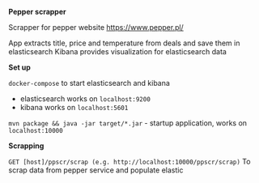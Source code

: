 **Pepper scrapper**

Scrapper for pepper website https://www.pepper.pl/

App extracts title, price and temperature from deals and save them in elasticsearch 
Kibana provides visualization for elasticsearch data

**Set up**

`docker-compose` to start elasticsearch and kibana
* elasticsearch works on `localhost:9200`
* kibana works on `localhost:5601`

`mvn package && java -jar target/*.jar` - startup application, works on `localhost:10000`

**Scrapping**

`GET [host]/ppscr/scrap (e.g. http://localhost:10000/ppscr/scrap)`
To scrap data from pepper service and populate elastic